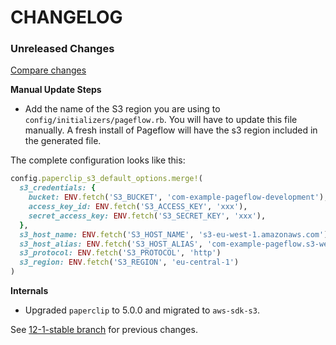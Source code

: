 # CHANGELOG

### Unreleased Changes

[Compare changes](https://github.com/codevise/pageflow/compare/12-1-stable...master)

**Manual Update Steps**

* Add the name of the S3 region you are using to `config/initializers/pageflow.rb`. You
will have to update this file manually. A fresh install of Pageflow will have
the s3 region included in the generated file.

The complete configuration looks like this:

``` ruby
config.paperclip_s3_default_options.merge!(
  s3_credentials: {
    bucket: ENV.fetch('S3_BUCKET', 'com-example-pageflow-development'),
    access_key_id: ENV.fetch('S3_ACCESS_KEY', 'xxx'),
    secret_access_key: ENV.fetch('S3_SECRET_KEY', 'xxx'),
  },
  s3_host_name: ENV.fetch('S3_HOST_NAME', 's3-eu-west-1.amazonaws.com'),
  s3_host_alias: ENV.fetch('S3_HOST_ALIAS', 'com-example-pageflow.s3-website-eu-west-1.amazonaws.com'),
  s3_protocol: ENV.fetch('S3_PROTOCOL', 'http')
  s3_region: ENV.fetch('S3_REGION', 'eu-central-1')
)
```

**Internals**

* Upgraded `paperclip` to 5.0.0 and migrated to `aws-sdk-s3`.

See
[12-1-stable branch](https://github.com/codevise/pageflow/blob/12-1-stable/CHANGELOG.md)
for previous changes.
